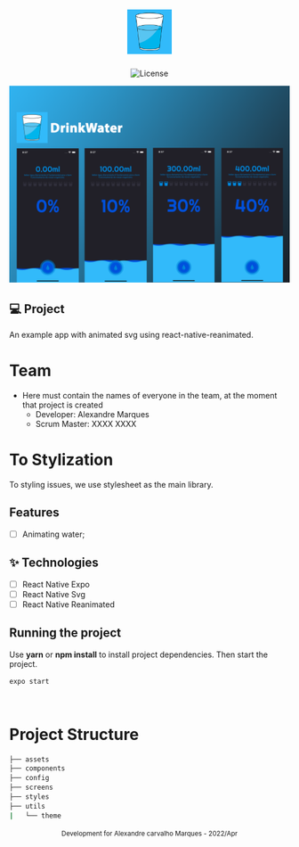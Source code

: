 <h1 align="center">
  <img alt="Drink Water" height="80" title="Logo" src=".github/logo.png" />
</h1>

<p align="center">
  <img alt="License" src="https://img.shields.io/static/v1?label=license&message=MIT&color=E51C44&labelColor=0A1033">
</p>

![cover](.github/cover.png?style=flat)

## 💻 Project

An example app with animated svg using react-native-reanimated.

# Team

- Here must contain the names of everyone in the team, at the moment that
  project is created
  - Developer: Alexandre Marques
  - Scrum Master: XXXX XXXX

# To Stylization

To styling issues, we use stylesheet as the main library.

## Features

- [ ] Animating water;

## ✨ Technologies

- [ ] React Native Expo
- [ ] React Native Svg
- [ ] React Native Reanimated

## Running the project

Use **yarn** or **npm install** to install project dependencies. Then start the
project.

```cl
expo start
```

<br />

# Project Structure

```bash
├── assets
├── components
├── config
├── screens
├── styles
├── utils
|   └── theme
```

<div align="center">
  <small>Development for Alexandre carvalho Marques - 2022/Apr</small>
</div>
